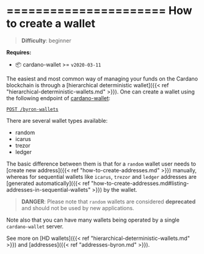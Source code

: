 ======================
How to create a wallet
======================

> **Difficulty**:  beginner

**Requires:**
- 📦 cardano-wallet >= `v2020-03-11`


The easiest and most common way of managing your funds on the Cardano blockchain is through a [hierarchical deterministic wallet]({{< ref "hierarchical-deterministic-wallets.md" >}}). One can create a wallet using the following endpoint of [cardano-wallet](https://github.com/input-output-hk/cardano-wallet):

[`POST /byron-wallets`](https://input-output-hk.github.io/cardano-wallet/api/edge/#operation/postByronWallet)

There are several wallet types available:
 - random
 - icarus
 - trezor
 - ledger

The basic difference between them is that for a `random` wallet user needs to [create new address]({{< ref "how-to-create-addresses.md" >}}) manually, whereas for sequential wallets like `icarus`, `trezor` and `ledger` addresses are [generated automatically]({{< ref "how-to-create-addresses.md#listing-addresses-in-sequential-wallets" >}}) by the wallet.

> **DANGER**:  Please note that `random` wallets are considered **deprecated** and should not be used by new applications.

Note also that you can have many wallets being operated by a single `cardano-wallet` server.

See more on [HD wallets]({{< ref "hierarchical-deterministic-wallets.md" >}}) and [addresses]({{< ref "addresses-byron.md" >}}).

